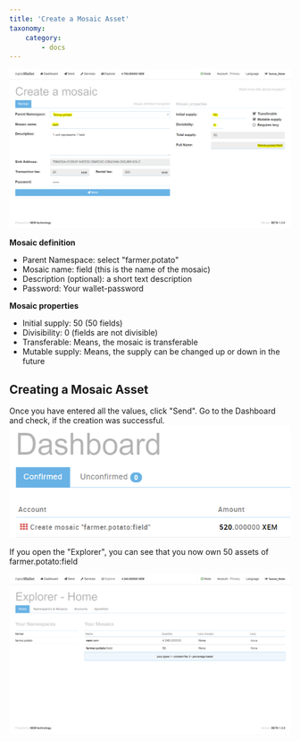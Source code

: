 ```yaml
---
title: 'Create a Mosaic Asset'
taxonomy:
    category:
        - docs
---
```


![](Vx7prpZ.png)

**Mosaic definition**
- Parent Namespace: select "farmer.potato"
- Mosaic name: field (this is the name of the mosaic)
- Description (optional): a short text description 
- Password: Your wallet-password

**Mosaic properties**
- Initial supply: 50 (50 fields)
- Divisibility: 0 (fields are not divisible)
- Transferable: Means, the mosaic is transferable
- Mutable supply: Means, the supply can be changed up or down in the future

## Creating a Mosaic Asset

Once you have entered all the values, click "Send". Go to the Dashboard and check, if the creation was successful.
![](cty3uGG.png)

If you open the "Explorer", you can see that you now own 50 assets of farmer.potato:field

![](nRAcMZ2.png)
